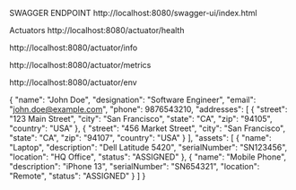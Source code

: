 SWAGGER ENDPOINT http://localhost:8080/swagger-ui/index.html 

Actuators
http://localhost:8080/actuator/health

http://localhost:8080/actuator/info

http://localhost:8080/actuator/metrics

http://localhost:8080/actuator/env


{
    "name": "John Doe",
    "designation": "Software Engineer",
    "email": "john.doe@example.com",
    "phone": 9876543210,
    "addresses": [
      {
        "street": "123 Main Street",
        "city": "San Francisco",
        "state": "CA",
        "zip": "94105",
        "country": "USA"
      },
      {
        "street": "456 Market Street",
        "city": "San Francisco",
        "state": "CA",
        "zip": "94107",
        "country": "USA"
      }
    ],
    "assets": [
      {
        "name": "Laptop",
        "description": "Dell Latitude 5420",
        "serialNumber": "SN123456",
        "location": "HQ Office",
        "status": "ASSIGNED"
      },
      {
        "name": "Mobile Phone",
        "description": "iPhone 13",
        "serialNumber": "SN654321",
        "location": "Remote",
        "status": "ASSIGNED"
      }
    ]
  }
